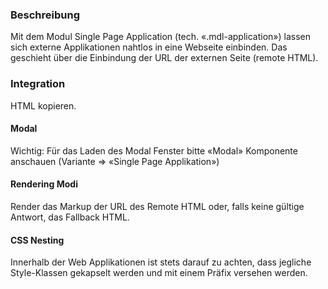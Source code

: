 ### Beschreibung
 
Mit dem Modul Single Page Application (tech. «.mdl-application») lassen sich externe Applikationen nahtlos in eine Webseite einbinden.
Das geschieht über die Einbindung der URL der externen Seite (remote HTML).
 
 
### Integration
 
HTML kopieren.
 
#### Modal
Wichtig: Für das Laden des Modal Fenster bitte «Modal» Komponente anschauen (Variante => «Single Page Applikation»)
 
#### Rendering Modi
Render das Markup der URL des Remote HTML oder, falls keine gültige Antwort, das Fallback HTML.
 
#### CSS Nesting
Innerhalb der Web Applikationen ist stets darauf zu achten, dass jegliche Style-Klassen gekapselt werden und mit einem Präfix versehen werden.
 
